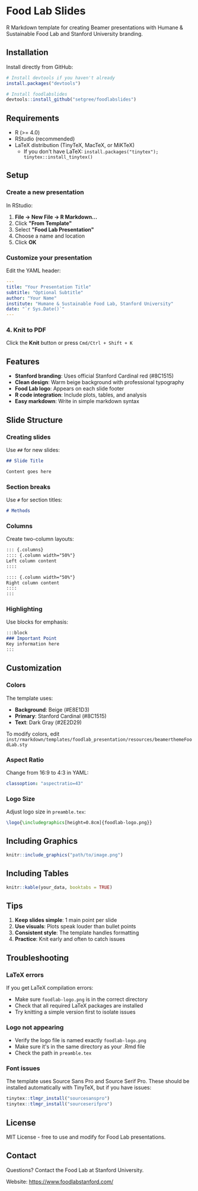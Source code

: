 # Food Lab Slides

R Markdown template for creating Beamer presentations with Humane & Sustainable Food Lab and Stanford University branding.

## Installation

Install directly from GitHub:

```r
# Install devtools if you haven't already
install.packages("devtools")

# Install foodlabslides
devtools::install_github("setgree/foodlabslides")
```

## Requirements

- R (>= 4.0)
- RStudio (recommended)
- LaTeX distribution (TinyTeX, MacTeX, or MiKTeX)
  - If you don't have LaTeX: `install.packages("tinytex"); tinytex::install_tinytex()`

## Setup

### Create a new presentation

In RStudio:
1. **File → New File → R Markdown...**
2. Click **"From Template"**
3. Select **"Food Lab Presentation"**
4. Choose a name and location
5. Click **OK**

### Customize your presentation

Edit the YAML header:

```yaml
---
title: "Your Presentation Title"
subtitle: "Optional Subtitle"
author: "Your Name"
institute: "Humane & Sustainable Food Lab, Stanford University"
date: "`r Sys.Date()`"
---
```

### 4. Knit to PDF

Click the **Knit** button or press `Cmd/Ctrl + Shift + K`

## Features

- **Stanford branding**: Uses official Stanford Cardinal red (#8C1515)
- **Clean design**: Warm beige background with professional typography
- **Food Lab logo**: Appears on each slide footer
- **R code integration**: Include plots, tables, and analysis
- **Easy markdown**: Write in simple markdown syntax

## Slide Structure

### Creating slides

Use `##` for new slides:

```markdown
## Slide Title

Content goes here
```

### Section breaks

Use `#` for section titles:

```markdown
# Methods
```

### Columns

Create two-column layouts:

```markdown
::: {.columns}
:::: {.column width="50%"}
Left column content
::::

:::: {.column width="50%"}
Right column content
::::
:::
```

### Highlighting

Use blocks for emphasis:

```markdown
:::block
### Important Point
Key information here
:::
```

## Customization

### Colors

The template uses:
- **Background**: Beige (#E8E1D3)
- **Primary**: Stanford Cardinal (#8C1515)
- **Text**: Dark Gray (#2E2D29)

To modify colors, edit `inst/rmarkdown/templates/foodlab_presentation/resources/beamerthemeFoodLab.sty`

### Aspect Ratio

Change from 16:9 to 4:3 in YAML:

```yaml
classoption: "aspectratio=43"
```

### Logo Size

Adjust logo size in `preamble.tex`:

```latex
\logo{\includegraphics[height=0.8cm]{foodlab-logo.png}}
```

## Including Graphics

```r
knitr::include_graphics("path/to/image.png")
```

## Including Tables

```r
knitr::kable(your_data, booktabs = TRUE)
```

## Tips

1. **Keep slides simple**: 1 main point per slide
2. **Use visuals**: Plots speak louder than bullet points
3. **Consistent style**: The template handles formatting
4. **Practice**: Knit early and often to catch issues

## Troubleshooting

### LaTeX errors

If you get LaTeX compilation errors:
- Make sure `foodlab-logo.png` is in the correct directory
- Check that all required LaTeX packages are installed
- Try knitting a simple version first to isolate issues

### Logo not appearing

- Verify the logo file is named exactly `foodlab-logo.png`
- Make sure it's in the same directory as your .Rmd file
- Check the path in `preamble.tex`

### Font issues

The template uses Source Sans Pro and Source Serif Pro. These should be installed automatically with TinyTeX, but if you have issues:

```r
tinytex::tlmgr_install("sourcesanspro")
tinytex::tlmgr_install("sourceserifpro")
```


## License

MIT License - free to use and modify for Food Lab presentations.

## Contact

Questions? Contact the Food Lab at Stanford University.

Website: https://www.foodlabstanford.com/